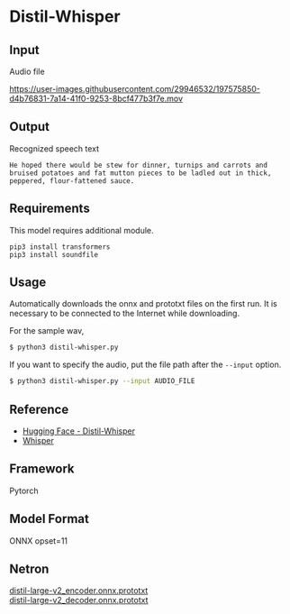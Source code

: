 # Distil-Whisper

## Input

Audio file

https://user-images.githubusercontent.com/29946532/197575850-d4b76831-7a14-41f0-9253-8bcf477b3f7e.mov

## Output

Recognized speech text
```
He hoped there would be stew for dinner, turnips and carrots and bruised potatoes and fat mutton pieces to be ladled out in thick, peppered, flour-fattened sauce.
```

## Requirements

This model requires additional module.
```
pip3 install transformers
pip3 install soundfile
```

## Usage
Automatically downloads the onnx and prototxt files on the first run.
It is necessary to be connected to the Internet while downloading.

For the sample wav,
```bash
$ python3 distil-whisper.py
```

If you want to specify the audio, put the file path after the `--input` option.
```bash
$ python3 distil-whisper.py --input AUDIO_FILE
```

## Reference

- [Hugging Face - Distil-Whisper](https://github.com/huggingface/distil-whisper)
- [Whisper](https://github.com/openai/whisper)

## Framework

Pytorch

## Model Format

ONNX opset=11

## Netron

[distil-large-v2_encoder.onnx.prototxt](https://netron.app/?url=https://storage.googleapis.com/ailia-models/whisper/distil-large-v2_encoder.onnx.prototxt)  
[distil-large-v2_decoder.onnx.prototxt](https://netron.app/?url=https://storage.googleapis.com/ailia-models/whisper/distil-large-v2_decoder.onnx.prototxt)  
